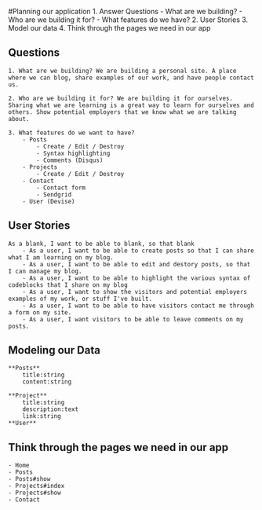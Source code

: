 #Planning our application
	1. Answer Questions
		- What are we building?
		- Who are we building it for?
		- What features do we have?
	2. User Stories
	3. Model our data
	4. Think through the pages we need in our app

## Questions
	1. What are we building? We are building a personal site. A place where we can blog, share examples of our work, and have people contact us.

	2. Who are we building it for? We are building it for ourselves. Sharing what we are learning is a great way to learn for ourselves and others. Show potential employers that we know what we are talking about.

	3. What features do we want to have? 
		- Posts
			- Create / Edit / Destroy
			- Syntax highlighting
			- Comments (Disqus)
		- Projects
			- Create / Edit / Destroy
		- Contact 
			- Contact form
			- Sendgrid
		- User (Devise)

## User Stories
	As a blank, I want to be able to blank, so that blank
		- As a user, I want to be able to create posts so that I can share what I am learning on my blog.
		- As a user, I want to be able to edit and destory posts, so that I can manage my blog. 
		- As a user, I want to be able to highlight the various syntax of codeblocks that I share on my blog
		- As a user, I want to show the visitors and potential employers examples of my work, or stuff I've built.
		- As a user, I want to be able to have visitors contact me through a form on my site.
		- As a user, I want visitors to be able to leave comments on my posts.

## Modeling our Data
	**Posts**
		title:string
		content:string

	**Project**
		title:string
		description:text
		link:string
	**User**

## Think through the pages we need in our app
	- Home
	- Posts
	- Posts#show
	- Projects#index
	- Projects#show
	- Contact

	
